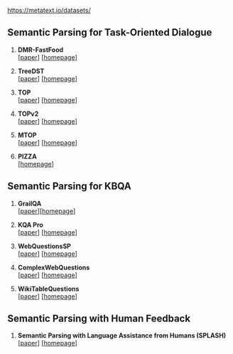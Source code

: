 https://metatext.io/datasets/

## Semantic Parsing for Task-Oriented Dialogue

1. **DMR-FastFood**  
[[paper](https://arxiv.org/pdf/2204.10989.pdf)] [[homepage](https://github.com/amazon-research/dialogue-meaning-representation)]

1. **TreeDST**  
[[paper](https://arxiv.org/pdf/2010.12770.pdf)] [[homepage](https://github.com/apple/ml-tree-dst)]

1. **TOP**  
[[paper](https://arxiv.org/pdf/1810.07942.pdf)] [[homepage](http://fb.me/semanticparsingdialog)]

1. **TOPv2**  
[[paper](https://aclanthology.org/2020.emnlp-main.413.pdf)] [[homepage](https://fb.me/TOPv2Dataset)]

1. **MTOP**  
[[paper](https://aclanthology.org/2021.eacl-main.257.pdf)] [[homepage](https://fb.me/mtop_dataset)]

1. **PIZZA**  
[[homepage](https://github.com/amazon-research/pizza-semantic-parsing-dataset)]


## Semantic Parsing for KBQA

1. **GrailQA**  
[[paper](https://arxiv.org/pdf/2011.07743.pdf)][[homepage](https://dki-lab.github.io/GrailQA/)]  


1. **KQA Pro**  
[[paper](https://arxiv.org/pdf/2007.03875.pdf)] [[homepage](http://thukeg.gitee.io/kqa-pro/)]


1. **WebQuestionsSP**  
[[paper](https://aclanthology.org/P16-2033.pdf)] [[homepage](https://www.microsoft.com/en-us/download/details.aspx?id=52763)]

1. **ComplexWebQuestions**  
[[paper](https://aclanthology.org/N18-1059.pdf)] [[homepage](https://allenai.org/data/complexwebquestions)]

1. **WikiTableQuestions**  
[[paper](https://arxiv.org/pdf/1508.00305.pdf)] [[homepage](https://ppasupat.github.io/WikiTableQuestions/)]


## Semantic Parsing with Human Feedback

1. **Semantic Parsing with Language Assistance from Humans (SPLASH)**  
[[paper](https://aclanthology.org/2020.acl-main.187.pdf)] [[homepage](https://github.com/MSR-LIT/Splash)]


